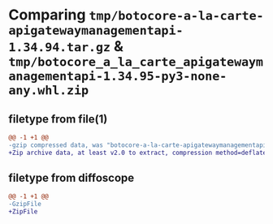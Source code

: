 # Comparing `tmp/botocore-a-la-carte-apigatewaymanagementapi-1.34.94.tar.gz` & `tmp/botocore_a_la_carte_apigatewaymanagementapi-1.34.95-py3-none-any.whl.zip`

## filetype from file(1)

```diff
@@ -1 +1 @@
-gzip compressed data, was "botocore-a-la-carte-apigatewaymanagementapi-1.34.94.tar", last modified: Tue Apr 30 01:01:20 2024, max compression
+Zip archive data, at least v2.0 to extract, compression method=deflate
```

## filetype from diffoscope

```diff
@@ -1 +1 @@
-GzipFile
+ZipFile
```


